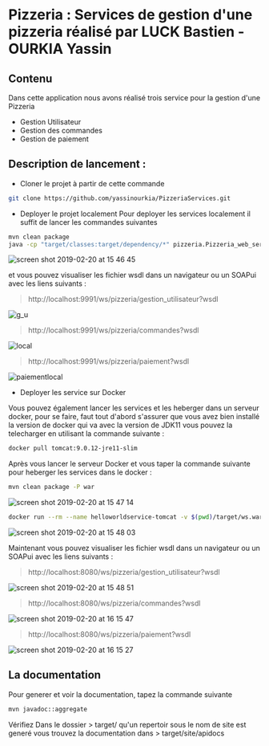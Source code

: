 # Pizzeria : Services de gestion d'une pizzeria réalisé par LUCK Bastien - OURKIA Yassin


## Contenu
Dans cette application nous avons réalisé trois service pour la gestion d'une Pizzeria
* Gestion Utilisateur
* Gestion des commandes
* Gestion de paiement 

## Description de lancement : 

* Cloner le projet à partir de cette commande 

```bash
git clone https://github.com/yassinourkia/PizzeriaServices.git
```

* Deployer le projet localement 
Pour deployer les services localement il suffit de lancer les commandes suivantes

```bash
mvn clean package
java -cp "target/classes:target/dependency/*" pizzeria.Pizzeria_web_service_publisher
```

![screen shot 2019-02-20 at 15 46 45](https://user-images.githubusercontent.com/19637807/53101375-e72e1900-3529-11e9-94c0-d9ddb905e177.png)


et vous pouvez visualiser les fichier wsdl dans un navigateur ou un SOAPui avec les liens suivants :

> http://localhost:9991/ws/pizzeria/gestion_utilisateur?wsdl

![g_u](https://user-images.githubusercontent.com/19637807/53101608-69b6d880-352a-11e9-95f5-8943b32b000c.png)

> http://localhost:9991/ws/pizzeria/commandes?wsdl

![local](https://user-images.githubusercontent.com/19637807/53101479-1cd30200-352a-11e9-8045-fe3783aa8272.png)

> http://localhost:9991/ws/pizzeria/paiement?wsdl

![paiementlocal](https://user-images.githubusercontent.com/19637807/53101676-88b56a80-352a-11e9-880d-f2b36b18c54d.png)


* Deployer les service sur Docker

Vous pouvez également lancer les services et les heberger dans un serveur docker, pour se faire, faut tout d'abord s'assurer que vous avez bien installé la version de docker qui va avec la version de JDK11
vous pouvez la telecharger en utilisant la commande suivante :

```bash
docker pull tomcat:9.0.12-jre11-slim
```

Après vous lancer le serveur Docker et vous taper la commande suivante pour heberger les services dans le docker :

```bash
mvn clean package -P war
```

![screen shot 2019-02-20 at 15 47 14](https://user-images.githubusercontent.com/19637807/53100853-dc26b900-3528-11e9-8588-3f2c44cf4e97.png)

```bash
docker run --rm --name helloworldservice-tomcat -v $(pwd)/target/ws.war:/usr/local/tomcat/webapps/ws.war -it -p 8080:8080 tomcat:9.0.12-jre11-slim
```
![screen shot 2019-02-20 at 15 48 03](https://user-images.githubusercontent.com/19637807/53101068-59522e00-3529-11e9-810e-f00793a016b6.png)

Maintenant vous pouvez visualiser les fichier wsdl dans un navigateur ou un SOAPui avec les liens suivants :

> http://localhost:8080/ws/pizzeria/gestion_utilisateur?wsdl

![screen shot 2019-02-20 at 15 48 51](https://user-images.githubusercontent.com/19637807/53101754-ac78b080-352a-11e9-8e21-aa187c5210b6.png)

> http://localhost:8080/ws/pizzeria/commandes?wsdl

![screen shot 2019-02-20 at 16 15 47](https://user-images.githubusercontent.com/19637807/53101881-ea75d480-352a-11e9-86fa-27906f4ed4c5.png)

> http://localhost:8080/ws/pizzeria/paiement?wsdl

![screen shot 2019-02-20 at 16 15 27](https://user-images.githubusercontent.com/19637807/53101851-de8a1280-352a-11e9-9fc3-6d83e4f42b39.png)

## La documentation
Pour generer et voir la documentation, tapez la commande suivante 

```bash
mvn javadoc::aggregate
```

Vérifiez Dans le dossier > target/ qu'un repertoir sous le nom de site est generé
vous trouvez la documentation dans > target/site/apidocs
